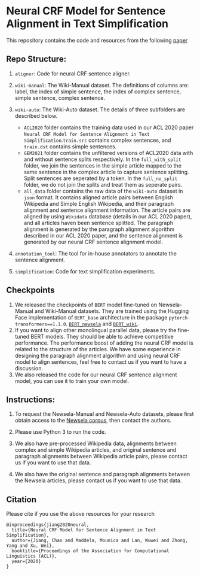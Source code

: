 # Neural CRF Model for Sentence Alignment in Text Simplification

This repository contains the code and resources from the following [paper](https://arxiv.org/abs/2005.02324)


## Repo Structure: 
1. ```aligner```: Code for neural CRF sentence aligner.

1. ```wiki-manual```: The Wiki-Manual dataset. The definitions of columns are: label, the index of simple sentence, the index of complex sentence, simple sentence, complex sentence.

1. ```wiki-auto```: The Wiki-Auto dataset. The details of three subfolders are described below.
    - ```ACL2020``` folder contains the training data used in our ACL 2020 paper ```Neural CRF Model for Sentence Alignment in Text Simplification```.```train.src``` contains complex sentences, and ```train.dst``` contains simple sentences. 
    - ```GEM2021``` folder contains the unfiltered versions of ACL2020 data with and without sentence splits respectively. In the ```full_with_split``` folder, we join the sentences in the simple article mapped to the same sentence in the complex article to capture sentence splitting. Split sentences are seperated by a <SEP> token. In the ```full_no_split``` folder, we do not join the splits and treat them as seperate pairs. 
    - ```all_data``` folder contains the raw data of the ```wiki-auto``` dataset in ```json``` format. It contains aligned article pairs between English Wikipedia and Simple English Wikipedia, and their paragraph alignment and sentence alignment information. The article pairs are aligned by using ```Wikidata``` database (details in our ACL 2020 paper), and all articles haven been sentence splitted. The paragraph alignment is generated by the paragraph alignment algorithm described in our ACL 2020 paper, and the sentence alignment is generated by our neural CRF sentence alignment model.
3. ```annotation_tool```: The tool for in-house annotators to annotate the sentence alignment.
4. ```simplification```: Code for text simplification experiments.

## Checkpoints
1. We released the checkpoints of ```BERT``` model fine-tuned on Newsela-Manual and Wiki-Manual datasets. They are trained using the Hugging Face implementation of ```BERT_base``` architecture in the package ```pytorch-transformers==1.1.0```. [```BERT_newsela```](https://drive.google.com/file/d/1xL9KS8A-_g4dcOapW5Z3I-3g8GBqUQkP/view?usp=sharing) and [```BERT_wiki```](https://drive.google.com/file/d/1I43F4OMkCvTUMtTd9Ft3P0hGiQLcFjlT/view?usp=sharing).
1. If you want to align other monolingual parallel data, please try the fine-tuned BERT models. They should be able to achieve competitive performance. The performance boost of adding the neural CRF model is related to the structure of the articles. We have some experience in designing the paragraph alignment algorithm and using neural CRF model to align sentences, feel free to contact us if you want to have a discussion.
1. We also released the code for our neural CRF sentence alignment model, you can use it to train your own model.


## Instructions: 
1. To request the Newsela-Manual and Newsela-Auto datasets, please first obtain access to the [Newsela
corpus](https://newsela.com/data/), then contact the authors.

1. Please use Python 3 to run the code.

1. We also have pre-processed Wikipedia data, alignments between complex and simple Wikipedia articles, and original sentence and paragraph alignments between Wikipedia article pairs, please contact us if you want to use that data.

1. We also have the original sentence and paragraph alignments between the Newsela articles, please contact us if you want to use that data.

## Citation
Please cite if you use the above resources for your research
```
@inproceedings{jiang2020neural,
  title={Neural CRF Model for Sentence Alignment in Text Simplification},
  author={Jiang, Chao and Maddela, Mounica and Lan, Wuwei and Zhong, Yang and Xu, Wei},
  booktitle={Proceedings of the Association for Computational Linguistics (ACL)},
  year={2020}
}
```

